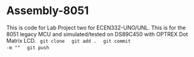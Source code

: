# Assembly-8051
This is code for Lab Project two for ECEN332-UNO/UNL. This is for the 8051 legacy MCU and simulated/tested on DS89C450 with OPTREX Dot Matrix LCD. 
<code>
git clone
</code>
<code>
git add .
</code>
<code>
git commit -m "<Message>"
</code>
<code>
git push
</code>
